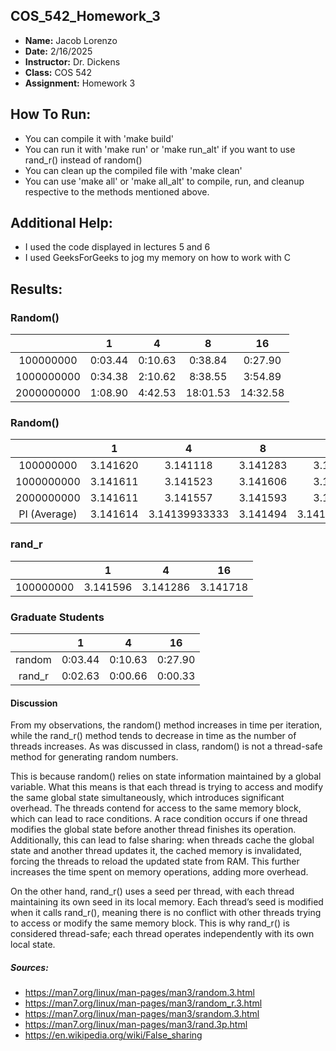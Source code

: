 ## COS_542_Homework_3
- **Name:** Jacob Lorenzo
- **Date:** 2/16/2025
- **Instructor:** Dr. Dickens
- **Class:** COS 542
- **Assignment:** Homework 3

## How To Run:
- You can compile it with 'make build'
- You can run it with 'make run' or 'make run_alt' if you want to use rand_r() instead of random()
- You can clean up the compiled file with 'make clean' 
- You can use 'make all' or 'make all_alt' to compile, run, and cleanup respective to the methods mentioned above. 

## Additional Help:
- I used the code displayed in lectures 5 and 6
- I used GeeksForGeeks to jog my memory on how to work with C

## Results:

### Random()
|          |1      |4      |8       |16       |
|:--------:|:-----:|:-----:|:------:|:-------:|
|100000000 |0:03.44|0:10.63|0:38.84 |0:27.90  |
|1000000000|0:34.38|2:10.62|8:38.55 |3:54.89  |
|2000000000|1:08.90|4:42.53|18:01.53|14:32.58 |

### Random()
|            |1       |4            |8       |16           |
|:----------:|:------:|:-----------:|:------:|:-----------:|
|100000000   |3.141620|3.141118     |3.141283|3.141590     |
|1000000000  |3.141611|3.141523     |3.141606|3.141519     |
|2000000000  |3.141611|3.141557     |3.141593|3.141618     |
|PI (Average)|3.141614|3.14139933333|3.141494|3.14157566667|

### rand_r

|          |1       |4       |16      |
|:--------:|:------:|:------:|:------:|
|100000000 |3.141596|3.141286|3.141718|


### Graduate Students

|       |1      |4      |16     |
|:-----:|:-----:|:-----:|:-----:|
|random |0:03.44|0:10.63|0:27.90|
|rand_r |0:02.63|0:00.66|0:00.33|


#### Discussion

From my observations, the random() method increases in time per iteration, while the rand_r() method tends to decrease in time as the number of threads increases. As was discussed in class, random() is not a thread-safe method for generating random numbers.

This is because random() relies on state information maintained by a global variable. What this means is that each thread is trying to access and modify the same global state simultaneously, which introduces significant overhead. The threads contend for access to the same memory block, which can lead to race conditions. A race condition occurs if one thread modifies the global state before another thread finishes its operation. Additionally, this can lead to false sharing: when threads cache the global state and another thread updates it, the cached memory is invalidated, forcing the threads to reload the updated state from RAM. This further increases the time spent on memory operations, adding more overhead.

On the other hand, rand_r() uses a seed per thread, with each thread maintaining its own seed in its local memory. Each thread’s seed is modified when it calls rand_r(), meaning there is no conflict with other threads trying to access or modify the same memory block. This is why rand_r() is considered thread-safe; each thread operates independently with its own local state.



##### Sources:
- https://man7.org/linux/man-pages/man3/random.3.html
- https://man7.org/linux/man-pages/man3/random_r.3.html
- https://man7.org/linux/man-pages/man3/srandom.3.html 
- https://man7.org/linux/man-pages/man3/rand.3p.html
- https://en.wikipedia.org/wiki/False_sharing 
